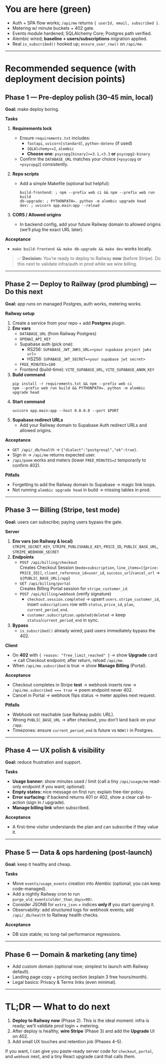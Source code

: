 # You are here (green)
- Auth + SPA flow works; `/api/me` returns `{ userId, email, subscribed }`.
- Metering w/ minute buckets + 402 gate.
- Events module hardened; SQLAlchemy Core; Postgres path verified.
- Alembic wired; **baseline + users/subscriptions** migration applied.
- Real `is_subscribed()` hooked up; `ensure_user_row()` on `/api/me`.

---

# Recommended sequence (with deployment decision points)

## Phase 1 — Pre-deploy polish (30–45 min, local)
**Goal:** make deploy boring.

**Tasks**
1) **Requirements lock**
   - Ensure `requirements.txt` includes:
     - `fastapi`, `uvicorn[standard]`, `python-dotenv` (if used)
     - `SQLAlchemy>=2`, `alembic`
     - **Choose one**: `psycopg[binary]>=3.1,<3.3` **or** `psycopg2-binary`
   - Confirm the `DATABASE_URL` matches your choice (`+psycopg` or `+psycopg2`) consistently.

2) **Repo scripts**
   - Add a simple Makefile (optional but helpful):
     ```
     build-frontend: ; npm --prefix web ci && npm --prefix web run build
     db-upgrade: ; PYTHONPATH=. python -m alembic upgrade head
     dev: ; uvicorn app.main:app --reload
     ```
3) **CORS / Allowed origins**
   - In backend config, add your future Railway domain to allowed origins (we’ll plug the exact URL later).

**Acceptance**
- `make build-frontend && make db-upgrade && make dev` works locally.

> ✅ **Decision:** You’re ready to deploy to Railway **now** (before Stripe). Do this next to validate infra/auth in prod while we wire billing.

---

## Phase 2 — Deploy to Railway (prod plumbing) — **Do this next**
**Goal:** app runs on managed Postgres, auth works, metering works.

**Railway setup**
1) Create a service from your repo + add **Postgres** plugin.
2) **Env vars**
   - `DATABASE_URL` (from Railway Postgres)
   - `OPENAI_API_KEY`
   - Supabase auth (pick one):
     - RS256: `SUPABASE_JWT_JWKS_URL=<your supabase project jwks url>`
     - HS256: `SUPABASE_JWT_SECRET=<your supabase jwt secret>`
   - `FREE_MINUTES=180`
   - Frontend (build-time): `VITE_SUPABASE_URL`, `VITE_SUPABASE_ANON_KEY`
3) **Build command**
   ```
   pip install -r requirements.txt && npm --prefix web ci
   npm --prefix web run build && PYTHONPATH=. python -m alembic upgrade head
   ```
4) **Start command**
   ```
   uvicorn app.main:app --host 0.0.0.0 --port $PORT
   ```
5) **Supabase redirect URLs**
   - Add your Railway domain to Supabase Auth redirect URLs and allowed origins.

**Acceptance**
- `GET /api/_db/health` → `{"dialect":"postgresql","ok":true}`.
- Sign in → `/api/me` returns expected user.
- `/api/poem` works and meters (lower `FREE_MINUTES=2` temporarily to confirm 402).

**Pitfalls**
- Forgetting to add the Railway domain to Supabase → magic link loops.
- Not running `alembic upgrade head` in build → missing tables in prod.

---

## Phase 3 — Billing (Stripe, test mode)
**Goal:** users can subscribe; paying users bypass the gate.

**Server**
1) **Env vars (on Railway & local)**  
   `STRIPE_SECRET_KEY`, `STRIPE_PUBLISHABLE_KEY`, `PRICE_ID`, `PUBLIC_BASE_URL`, `STRIPE_WEBHOOK_SECRET`
2) **Endpoints**
   - `POST /api/billing/checkout`  
     Creates Checkout Session (`mode=subscription`, `line_items=[{price: PRICE_ID}]`, `client_reference_id=user_id`, `success_url`/`cancel_url` → `${PUBLIC_BASE_URL}/app`)
   - `GET /api/billing/portal`  
     Creates Billing Portal session for `stripe_customer_id`.
   - `POST /api/billing/webhook` (verify signature)  
     - `checkout.session.completed` → upsert `users.stripe_customer_id`, insert `subscriptions` row with `status`, `price_id`, `plan`, `current_period_end`.
     - `customer.subscription.updated|deleted` → keep `status`/`current_period_end` in sync.
3) **Bypass**
   - `is_subscribed()` already wired; paid users immediately bypass the 402.

**Client**
- On **402** with `{ reason: "free_limit_reached" }` → show **Upgrade** card → call Checkout endpoint; after return, reload `/api/me`.
- When `/api/me.subscribed` is true → show **Manage Billing** (Portal).

**Acceptance**
- Checkout completes in Stripe **test** → webhook inserts row → `/api/me.subscribed === true` → poem endpoint never 402.
- Cancel in Portal → webhook flips status → meter applies next request.

**Pitfalls**
- Webhook not reachable (use Railway public URL).
- Wrong `PUBLIC_BASE_URL` → after checkout, you don’t land back on your `/app`.
- Timezones: ensure `current_period_end` is future vs `NOW()` in Postgres.

---

## Phase 4 — UX polish & visibility
**Goal:** reduce frustration and support.

**Tasks**
- **Usage banner:** show minutes used / limit (call a tiny `/api/usage/me` read-only endpoint if you want; optional).
- **Empty states:** nice message on first run; explain free-tier policy.
- **Error surfacing:** if backend returns 401 or 402, show a clear call-to-action (sign in / upgrade).
- **Manage billing link** when subscribed.

**Acceptance**
- A first-time visitor understands the plan and can subscribe if they value it.

---

## Phase 5 — Data & ops hardening (post-launch)
**Goal:** keep it healthy and cheap.

**Tasks**
- Move `events/usage_events` creation into Alembic (optional; you can keep code-managed).
- Add a nightly Railway cron to run `purge_old_events(older_than_days=90)`.
- Consider JSONB for `extra_json` + indices **only if** you start querying it.
- Observability: add structured logs for webhook events; add `/api/_db/health` to Railway health checks.

**Acceptance**
- DB size stable; no long-tail performance regressions.

---

## Phase 6 — Domain & marketing (any time)
- Add custom domain (optional now; simplest to launch with Railway default).
- Landing page copy + pricing section (explain 3 free hours/month).
- Legal basics: Privacy & Terms links (even minimal).

---

# TL;DR — What to do next
1) **Deploy to Railway now** (Phase 2). This is the ideal moment: infra is ready; we’ll validate prod login + metering.
2) After deploy is healthy, **wire Stripe** (Phase 3) and add the **Upgrade** UI on 402.
3) Add small UX touches and retention job (Phases 4–5).

If you want, I can give you paste-ready server code for `checkout`, `portal`, and `webhook` next, and a tiny React upgrade card that calls them.